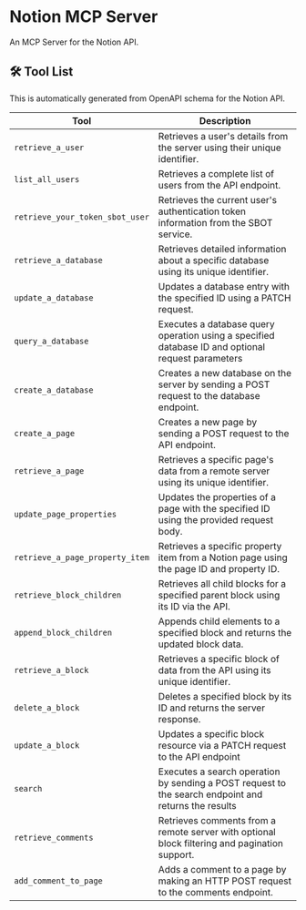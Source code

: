 # Notion MCP Server

An MCP Server for the Notion API.

## 🛠️ Tool List

This is automatically generated from OpenAPI schema for the Notion API.


| Tool | Description |
|------|-------------|
| `retrieve_a_user` | Retrieves a user's details from the server using their unique identifier. |
| `list_all_users` | Retrieves a complete list of users from the API endpoint. |
| `retrieve_your_token_sbot_user` | Retrieves the current user's authentication token information from the SBOT service. |
| `retrieve_a_database` | Retrieves detailed information about a specific database using its unique identifier. |
| `update_a_database` | Updates a database entry with the specified ID using a PATCH request. |
| `query_a_database` | Executes a database query operation using a specified database ID and optional request parameters |
| `create_a_database` | Creates a new database on the server by sending a POST request to the database endpoint. |
| `create_a_page` | Creates a new page by sending a POST request to the API endpoint. |
| `retrieve_a_page` | Retrieves a specific page's data from a remote server using its unique identifier. |
| `update_page_properties` | Updates the properties of a page with the specified ID using the provided request body. |
| `retrieve_a_page_property_item` | Retrieves a specific property item from a Notion page using the page ID and property ID. |
| `retrieve_block_children` | Retrieves all child blocks for a specified parent block using its ID via the API. |
| `append_block_children` | Appends child elements to a specified block and returns the updated block data. |
| `retrieve_a_block` | Retrieves a specific block of data from the API using its unique identifier. |
| `delete_a_block` | Deletes a specified block by its ID and returns the server response. |
| `update_a_block` | Updates a specific block resource via a PATCH request to the API endpoint |
| `search` | Executes a search operation by sending a POST request to the search endpoint and returns the results |
| `retrieve_comments` | Retrieves comments from a remote server with optional block filtering and pagination support. |
| `add_comment_to_page` | Adds a comment to a page by making an HTTP POST request to the comments endpoint. |
